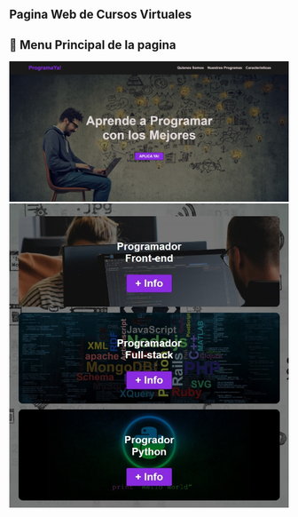 ## Pagina Web de Cursos Virtuales
## 🚀 Menu Principal de la pagina
<img src="img/pimagen1.jpg" alt="Principal" width="800">
<img src="img/pimagen2.jpg" alt="Principal" width="800">
